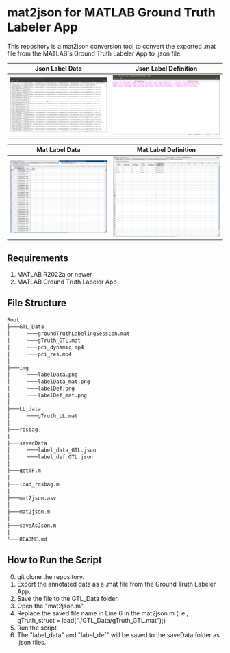 # mat2json for MATLAB Ground Truth Labeler App
This repository is a mat2json conversion tool to convert the exported .mat file from the MATLAB's Ground Truth Labeler App to .json file.

Json Label Data            |  Json Label Definition
:-------------------------:|:-------------------------:
![](./img/labelData.png)   |  ![](./img/labelDef.png)

Mat Label Data            |  Mat Label Definition
:-------------------------:|:-------------------------:
![](./img/labelData_mat.png)   |  ![](./img/labelDef_mat.png)

## Requirements
1. MATLAB R2022a or newer
2. MATLAB Ground Truth Labeler App

## File Structure
```
Root:
├───GTL_Data
│     ├───groundTruthLabelingSession.mat
│     ├───gTruth_GTL.mat
│     ├───pci_dynamic.mp4
│     └───pci_res.mp4
│     
├───img
│     ├───labelData.png
│     ├───labelData_mat.png
│     ├───labelDef.png
│     └───labelDef_mat.png
│    
├───LL_data
│     └───gTruth_LL.mat
│     
├───rosbag
|
├───savedData
│     ├───label_data_GTL.json
│     └───label_def_GTL.json
│     
├───getTF.m
│     
├───load_rosbag.m
│     
├───mat2json.asv
│     
├───mat2json.m
│     
├───saveAsJson.m
│
└───README.md
```

## How to Run the Script
0. git clone the repository.
1. Export the annotated data as a .mat file from the Ground Truth Labeler App.
2. Save the file to the GTL_Data folder.
3. Open the "mat2json.m".
4. Replace the saved file name in Line 6 in the mat2json.m (i.e., gTruth_struct = load("./GTL_Data/gTruth_GTL.mat");)
5. Run the script.
6. The "label_data" and "label_def" will be saved to the saveData folder as .json files. 
